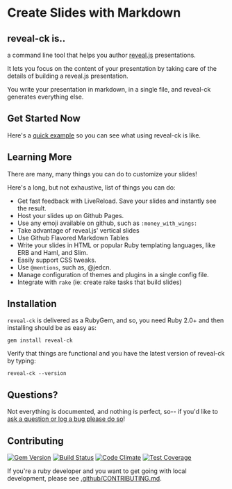 # Create Slides with Markdown

## reveal-ck is..

a command line tool that helps you author [reveal.js][reveal.js]
presentations.

[reveal.js]: http://lab.hakim.se/reveal-js

It lets you focus on the content of your presentation by taking care
of the details of building a reveal.js presentation.

You write your presentation in markdown, in a single file, and
reveal-ck generates everything else.

## Get Started Now

Here's a [quick example][quick-example] so you can see what using
reveal-ck is like.

[quick-example]: docs/QUICK-EXAMPLE.md

## Learning More

There are many, many things you can do to customize your slides!

Here's a long, but not exhaustive, list of things you can do:

* Get fast feedback with LiveReload. Save your slides and instantly
  see the result.
* Host your slides up on Github Pages.
* Use any emoji available on github, such as `:money_with_wings:`
* Take advantage of reveal.js' vertical slides
* Use Github Flavored Markdown Tables
* Write your slides in HTML or popular Ruby templating languages, like
  ERB and Haml, and Slim.
* Easily support CSS tweaks.
* Use `@mentions`, such as, @jedcn.
* Manage configuration of themes and plugins in a single config file.
* Integrate with `rake` (ie: create rake tasks that build slides)

## Installation

`reveal-ck` is delivered as a RubyGem, and so, you need Ruby 2.0+ and
then installing should be as easy as:

    gem install reveal-ck

Verify that things are functional and you have the latest version of
reveal-ck by typing:

    reveal-ck --version

## Questions?

Not everything is documented, and nothing is perfect, so-- if you'd
like to [ask a question or log a bug please do so][new-issue]!

[new-issue]: https://github.com/jedcn/reveal-ck/issues/new

## Contributing

[![Gem Version](https://badge.fury.io/rb/reveal-ck.svg)](http://badge.fury.io/rb/reveal-ck)
[![Build Status](https://travis-ci.org/jedcn/reveal-ck.svg)](https://travis-ci.org/jedcn/reveal-ck)
[![Code Climate](https://codeclimate.com/github/jedcn/reveal-ck/badges/gpa.svg)](https://codeclimate.com/github/jedcn/reveal-ck)
[![Test Coverage](https://codeclimate.com/github/jedcn/reveal-ck/badges/coverage.svg)](https://codeclimate.com/github/jedcn/reveal-ck)

If you're a ruby developer and you want to get going with local
development, please see [.github/CONTRIBUTING.md][CONTRIBUTING.md].

[CONTRIBUTING.md]: .github/CONTRIBUTING.md
